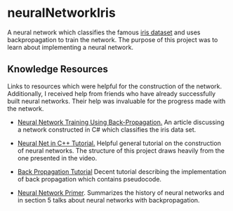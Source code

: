 # neuralNetworkIris
A neural network which classifies the famous [iris dataset](https://en.wikipedia.org/wiki/Iris_flower_data_set) and uses backpropagation to train the network. The purpose of this project was to learn about implementing a neural network.

## Knowledge Resources

Links to resources which were helpful for the construction of the network. Additionally, I received help from friends who have already successfully built neural networks. Their help was invaluable for the progress made with the network.

- [Neural Network Training Using Back-Propagation.](https://visualstudiomagazine.com/articles/2013/09/01/neural-network-training-using-back-propagation.aspx) An article discussing a network constructed in C# which classifies the iris data set.

- [Neural Net in C++ Tutorial.](https://vimeo.com/19569529) Helpful general tutorial on the construction of neural networks. The structure of this project draws heavily from the one presented in the video.

- [Back Propagation Tutorial](http://www.cse.unsw.edu.au/~cs9417ml/MLP2/) Decent tutorial describing the implementation of back propagation which contains pseudocode.

- [Neural Network Primer](https://pdfs.semanticscholar.org/54a0/468eab33eb4783f5ef36a5d939a3c1b0ec44.pdf). Summarizes the history of neural networks and in section 5 talks about neural networks with backpropagation.
